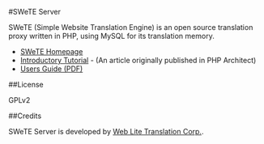 #SWeTE Server

SWeTE (Simple Website Translation Engine) is an open source translation proxy written in PHP, using MySQL for its translation memory.

* [SWeTE Homepage](http://swete.weblite.ca)
* [Introductory Tutorial](docs/phparch_article/page.markdown) - (An article originally published in PHP Architect)
* [Users Guide (PDF)](docs/swete-manual.pdf?raw=true)

##License

GPLv2

##Credits

SWeTE Server is developed by [Web Lite Translation Corp.](http://translate.weblite.ca). 
